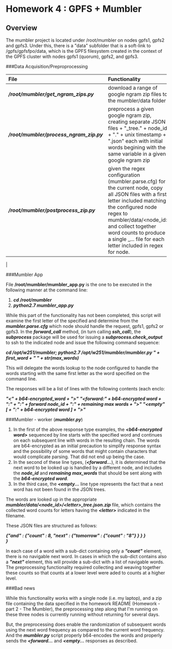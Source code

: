 # Homework 4 : GPFS + Mumbler

## Overview

The mumbler project is located under /root/mumbler on nodes gpfs1, gpfs2 and gpfs3. Under this, there is a "data" subfolder that is a soft-link to /gpfs/gpfsfpo/data, which is the GPFS filesystem created in the context of the GPFS cluster with nodes gpfs1 (quorum), gpfs2, and gpfs3.

###Data Acquisition/Preproprocessing

|  File | Functionality |
|:-------------------------------------------------|:-------------|
| ***/root/mumbler/get\_ngram\_zips.py*** | download a range of google ngram zip files to the mumbler/data folder |
| ***/root/mumbler/process\_ngram\_zip.py*** | preprocess a given google ngram zip, creating separate JSON files <letter>+ "_tree." + node_id + "." + unix timestamp + ".json" each with initial words begining with the same variable in a given google ngram zip |
| ***/root/mumbler/postprocess_zip.py*** | given the regex configuration (mumbler.parse.cfg) for the current node, copy all JSON files with a first letter included matching the configured node regex to mumbler/data/<node_id> and collect together word counts to produce a single <letter>_... file for each letter included in regex for node.
|

###Mumbler App

File **/root/mumbler/mumbler_app.py** is the one to be executed in the following manner at the command line:

1. ***cd /root/mumbler***
2. ***python2.7 mumbler_app.py <first word> <max words>***

While this part of the functionality has not been completed, this script will examine the first letter of the specified ***<first word>*** and determine from the ***mumbler.parse.cfg*** which node should handle the request, gpfs1, gpfs2 or gpfs3. In the ***forward_call*** method, (in turn calling ***ssh_call***), the ***subprocess*** package will be used for issuing a ***subprocess.check_output*** to ssh to the indicated node and issue the following command sequence:

***cd /opt/w251/mumbler; 
python2.7 /opt/w251/mumbler/mumbler.py " + first_word + " " + str(max_words)***

This will delegate the words lookup to the node configured to handle the words starting with the same first letter as the word specified on the command line.

The responses will be a list of lines with the following contents (each enclo:

***"\<" + b64-encrypted_word + "\>"***
***"\<forward:" + b64-encrypted word + ":" + ":" + forward node_id + ":" + remaining max words + ">"***
***"\<empty" [ + ":" + b64-encrypted word ]  + "\>"***


###Mumbler - worker (***mumbler.py***)

1. In the first of the above response type examples, the ***\<b64-encrypted word\>*** sequenced by line starts with the specified word and continues on each subsequent line with words in the resulting chain. The words are b64-encrypted as an initial precaution to simplify response syntax and the possibility of some words that might contain characters that would complicate parsing. That did not end up being the case.
2. In the second of these line types, (***\<forward...***), it is determined that the next word to be looked up is handled by a different node, and includes the ***node_id*** and ***remaining max_words*** that should be sent along with the ***b64-encrypted word***.
3. In the third case, the ***\<empty...*** line type represents the fact that a next word has not been found in the JSON trees.	

The words are looked up in the appropriate ***mumbler/data/\<node_id\>/\<letter\>\_tree.json.zip*** file, which contains the collected word counts for letters having the ***\<letter\>*** indicated in the filename.

These JSON files are structured as follows:

***{"and" : {"count" : 8, "next" : {"tomorrow" : {"count" : "8"} } } }             
}***

In each case of a word with a sub-dict containing only a ***"count"*** element, there is no navigable next word. In cases in which the sub-dict contains also a ***"next"*** element, this will provide a sub-dict with a list of navigable words. The preprocessing functionality required collecting and weaving together these counts so that counts at a lower level were aded to counts at a higher level.


###Bad news

While this functionality works with a single node (i.e. my laptop), and a zip file containing the data specified in the homework README (Homework - part 2 - The Mumbler), the preprocessing step along that I'm running on these three nodes is currently running without returning for several days.

But, the preprocessing does enable the randomization of subsequent words using the next word frequency as compared to the current word frequency. And the ***mumbler.py*** script properly b64-encodes the words and properly sends the ***\<forward...*** and ***\<empty...*** responses as described.